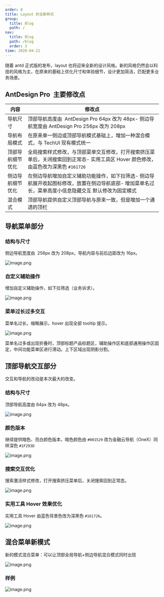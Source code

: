 ```yaml
---
order: 8
title: Layout 的全新样式
group: 
  title: Blog
  path: /
nav: 
  title: Blog
  path: /blog
  order: 3
time: 2020-04-21
---
```


随着 antd 正式版的发布，layout 也将迎来全新的设计风格。新的风格仍然会以科技的风格为主，在原来的基础上优化尺寸和体验细节，设计更加简洁，匹配更多业务场景。

## AntDesign Pro  主要修改点

| 内容 | 修改点 |
| --- | --- |
| 导航尺寸 | 顶部导航高度由  AntDesign Pro 64px 改为 48px- 侧边导航宽度由 AntDesign Pro 256px 改为 208px |
| 导航布局模式 | 在原来单一侧边或顶部导航模式基础上，增加一种混合模式，与 TechUI 现有模式统一 |
| 顶部导航细节优化 | 全局搜索样式修改，与顶部菜单交互修改，打开搜索挤压菜单后，关闭搜索回到正常态- 实用工具区 Hover 颜色修改，由蓝色改为深黑色 `#161726` |
| 侧边导航细节优化 | 在侧边导航增加自定义辅助功能操作，如下拉筛选- 侧边导航展开收起图标修改，放置在侧边导航底部- 增加菜单名过长，菜单高度小信息隐藏交互 默认修改为固定模式 |
| 混合模式 | 顶部导航提供自定义顶部导航与原来一致，但是增加一个通透的顶栏 |

## 导航菜单部分

### 结构与尺寸

侧边导航宽度由  256px 改为 208px，导航内容与前后边距改为 16px。

![image.png](https://gw.alipayobjects.com/zos/antfincdn/sEHoMffUP%26/1586503920221-16d9c22e-1373-40c9-8d08-e6edf5c68ee2.png)

### 自定义辅助操作

增加自定义辅助操作，如下拉筛选（业务诉求）。

![image.png](https://gw.alipayobjects.com/zos/antfincdn/gScRFjhdce/1586503972482-1f62c5ec-e6ce-478f-a7c6-2362d7c888f1.png)

### 菜单过长过多交互

菜单名过长，缩略展示，hover 出现全部 tooltip 提示。

![image.png](https://gw.alipayobjects.com/zos/antfincdn/4gtxYL3HP8/1586505237583-656e788e-d9d0-4d14-9278-dac102b9edd0.png)

菜单名过多或出现折叠时，顶部标题产品标题区，辅助操作区和底部通用操作区固定，中间功能菜单区进行滑动。上下区域出现阴影分割。

## 顶部导航交互部分

交互和导航的改动是本次最大的改变。

### 结构与尺寸

顶部导航高度由 64px 改为 48px。

![image.png](https://gw.alipayobjects.com/zos/antfincdn/UtfyUhUaSV/1586502220305-25adb29e-5609-4eda-b4c4-ca117ec52580.png)

### 颜色版本

继续提供暗色、亮白颜色版本，暗色颜色由 `#001529` 改为金融云导航（OneX）同样深色 `#1F293D`

![image.png](https://gw.alipayobjects.com/zos/antfincdn/BnkRy%26WUJ9/1586502256521-88d3b504-de75-4ac0-a7c9-d6cd15bcae99%252520%281%29.png)

### 搜索交互优化

搜索激活样式修改，打开搜索挤压菜单后，关闭搜索回到正常态。

![image.png](https://gw.alipayobjects.com/zos/antfincdn/0Xx9XYePgQ/1586503735289-59c77d00-2428-49a8-9bd2-d47330e2831c%252520%281%29.png)

### 实用工具 Hover 效果优化

实用工具 Hover 由蓝色背景色改为深黑色 `#161726`。

![image.png](https://gw.alipayobjects.com/zos/antfincdn/dvccJS41Tl/1586503854420-8236a5b9-66da-48a7-9f58-ea5c40a3b479.png)

## 混合菜单新模式

新的模式混合菜单：可以让顶部全局导航+侧边导航混合模式同时出现

![image.png](https://gw.alipayobjects.com/zos/antfincdn/HSeAGqaEwn/1586504755352-479bf47d-97a6-4080-afed-d38ffe905e57.png)

### 样例

![image.png](https://gw.alipayobjects.com/zos/antfincdn/1r4WQhweas/1586964514728-bdca9455-e887-4c94-8091-30cf008937c8.png)
